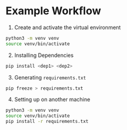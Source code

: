 # Example Workflow
1. Create and activate the virtual environment
```bash
python3 -m venv venv
source venv/bin/activate
```

2. Installing Dependencies
```bash
pip install <dep1> <dep2>
```

3. Generating `requirements.txt`
```bash
pip freeze > requirements.txt
```
4. Setting up on another machine
```bash
python3 -m venv venv
source venv/bin/activate
pip install -r requirements.txt
```
```
```
```
```
